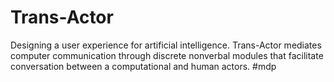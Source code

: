 # Trans-Actor
Designing a user experience for artificial intelligence. Trans-Actor mediates computer communication through discrete nonverbal modules that facilitate conversation between a computational and human actors. #mdp
